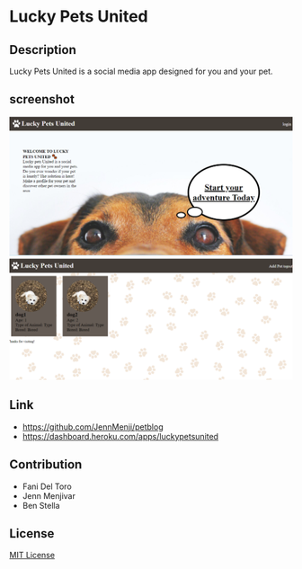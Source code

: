 # Lucky Pets United

## Description
Lucky Pets United is a social media app designed for you and your pet. 

## screenshot

![screenshot](./public/images/loggedOutScreen.png)
![screenshot](./public/images/loggedInScreen.png)
## Link
* https://github.com/JennMenji/petblog
* https://dashboard.heroku.com/apps/luckypetsunited

## Contribution
* Fani Del Toro
* Jenn Menjivar
* Ben Stella

## License
[MIT License](LICENSE)
